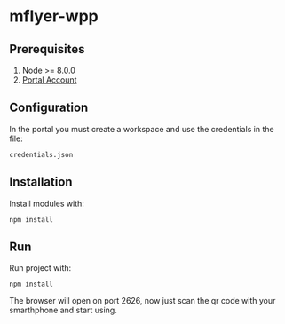# mflyer-wpp #


## Prerequisites

1. Node >= 8.0.0
2. [Portal Account](http://mfly/portal.com.br)

## Configuration
In the portal you must create a workspace and use the credentials in the file:
```
credentials.json
```

## Installation
Install modules with: 
```
npm install
```

## Run
Run project with:
```
npm install
```

The browser will open on port 2626, now just scan the qr code with your smarthphone and start using.

